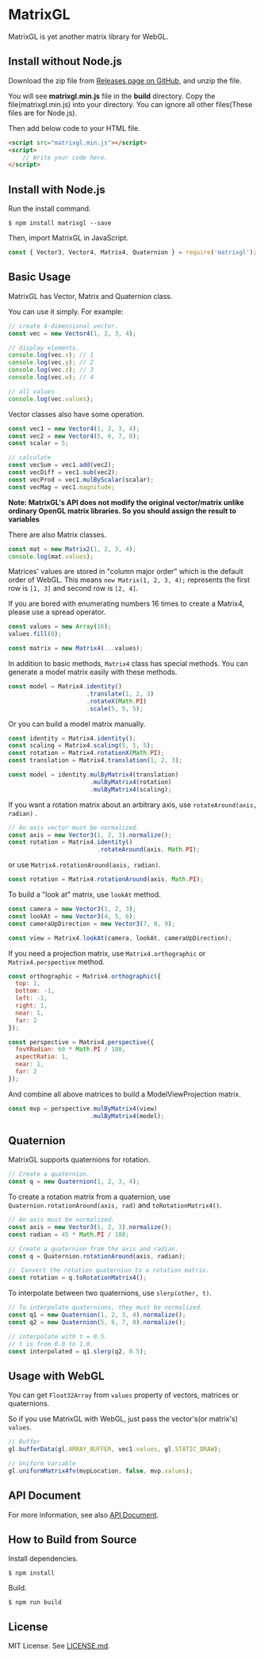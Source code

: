 # MatrixGL

MatrixGL is yet another matrix library for WebGL.

## Install without Node.js

Download the zip file from [Releases page on GitHub](https://github.com/kotofurumiya/matrixgl/releases), and unzip the file.

You will see **matrixgl.min.js** file in the **build** directory. Copy the file(matrixgl.min.js) into your directory. You can ignore all other files(These files are for Node.js).

Then add below code to your HTML file.

```html
<script src="matrixgl.min.js"></script>
<script>
    // Write your code here.
</script>
```

## Install with Node.js

Run the install command.

```
$ npm install matrixgl --save
```

Then, import MatrixGL in JavaScript.

```javascript
const { Vector3, Vector4, Matrix4, Quaternion } = require('matrixgl');
```

## Basic Usage

MatrixGL has Vector, Matrix and Quaternion class.

You can use it simply. For example:

```javascript
// create 4-dimensional vector.
const vec = new Vector4(1, 2, 3, 4);

// display elements.
console.log(vec.x); // 1
console.log(vec.y); // 2
console.log(vec.z); // 3
console.log(vec.w); // 4

// all values
console.log(vec.values);
```

Vector classes also have some operation.

```javascript
const vec1 = new Vector4(1, 2, 3, 4);
const vec2 = new Vector4(5, 6, 7, 8);
const scalar = 5;

// calculate
const vecSum = vec1.add(vec2);
const vecDiff = vec1.sub(vec2);
const vecProd = vec1.mulByScalar(scalar);
const vecMag = vec1.magnitude;
```

**Note: MatrixGL's API does not modify the original vector/matrix unlike ordinary OpenGL matrix libraries. So you should assign the result to variables**

There are also Matrix classes.

```javascript
const mat = new Matrix2(1, 2, 3, 4);
console.log(mat.values);
```

Matrices' values are stored in "column major order" which is the default order of WebGL. This means `new Matrix(1, 2, 3, 4);` represents the first row is `[1, 3]` and second row is `[2, 4]`.

If you are bored with enumerating numbers 16 times to create a Matrix4, please use a spread operator.

```javascript
const values = new Array(16);
values.fill(0);

const matrix = new Matrix4(...values);
```

In addition to basic methods, `Matrix4` class has special methods. You can generate a model matrix easily with these methods.

```javascript
const model = Matrix4.identity()
                      .translate(1, 2, 3)
                      .rotateX(Math.PI)
                      .scale(5, 5, 5);
```

Or you can build a model matrix manually.

```javascript
const identity = Matrix4.identity();
const scaling = Matrix4.scaling(5, 5, 5);
const rotation = Matrix4.rotationX(Math.PI);
const translation = Matrix4.translation(1, 2, 3);

const model = identity.mulByMatrix4(translation)
                       .mulByMatrix4(rotation)
                       .mulByMatrix4(scaling);
```

If you want a rotation matrix about an arbitrary axis, use `rotateAround(axis, radian)` .
```javascript
// An axis vector must be normalized.
const axis = new Vector3(1, 2, 3).normalize();
const rotation = Matrix4.identity()
                         .rotateAround(axis, Math.PI);
```

or use `Matrix4.rotationAround(axis, radian)`.

```javascript
const rotation = Matrix4.rotationAround(axis, Math.PI);
```

To build a "look at" matrix, use `lookAt` method.

```javascript
const camera = new Vector3(1, 2, 3);
const lookAt = new Vector3(4, 5, 6);
const cameraUpDirection = new Vector3(7, 8, 9);

const view = Matrix4.lookAt(camera, lookAt, cameraUpDirection);
```

If you need a projection matrix, use `Matrix4.orthographic` or `Matrix4.perspective` method.

```javascript
const orthographic = Matrix4.orthographic({
  top: 1,
  bottom: -1,
  left: -1,
  right: 1,
  near: 1,
  far: 2
});

const perspective = Matrix4.perspective({
  fovYRadian: 60 * Math.PI / 180,
  aspectRatio: 1,
  near: 1,
  far: 2
});
```

And combine all above matrices to build a ModelViewProjection matrix.

```javascript
const mvp = perspective.mulByMatrix4(view)
                       .mulByMatrix4(model);
```

## Quaternion

MatrixGL supports quaternions for rotation.

```javascript
// Create a quaternion.
const q = new Quaternion(1, 2, 3, 4);
```

To create a rotation matrix from a quaternion, use `Quaternion.rotationAround(axis, rad)` and `toRotationMatrix4()`.

```javascript
// An axis must be normalized.
const axis = new Vector3(1, 2, 3).normalize();
const radian = 45 * Math.PI / 180;

// Create a quaternion from the axis and radian.
const q = Quaternion.rotationAround(axis, radian);

//　Convert the rotation quaternion to a rotation matrix.
const rotation = q.toRotationMatrix4();
```

To interpolate between two quaternions, use `slerp(other, t)`.

```javascript
// To interpolate quaternions, they must be normalized.
const q1 = new Quaternion(1, 2, 3, 4).normalize();
const q2 = new Quaternion(5, 6, 7, 8).normalize();

// interpolate with t = 0.5.
// t is from 0.0 to 1.0.
const interpolated = q1.slerp(q2, 0.5);
```

## Usage with WebGL

You can get `Float32Array` from `values` property of vectors, matrices or quaternions.

So if you use MatrixGL with WebGL, just pass the vector's(or matrix's) `values`.

```javascript
// Buffer
gl.bufferData(gl.ARRAY_BUFFER, vec1.values, gl.STATIC_DRAW);

// Uniform Variable
gl.uniformMatrix4fv(mvpLocation, false, mvp.values);
```

## API Document

For more information, see also [API Document](https://kotofurumiya.github.io/matrixgl).

## How to Build from Source

Install dependencies.

```
$ npm install
```

Build.

```
$ npm run build
```

## License

MIT License. See [LICENSE.md](https://github.com/kotofurumiya/matrixgl/blob/master/LICENSE.md).
